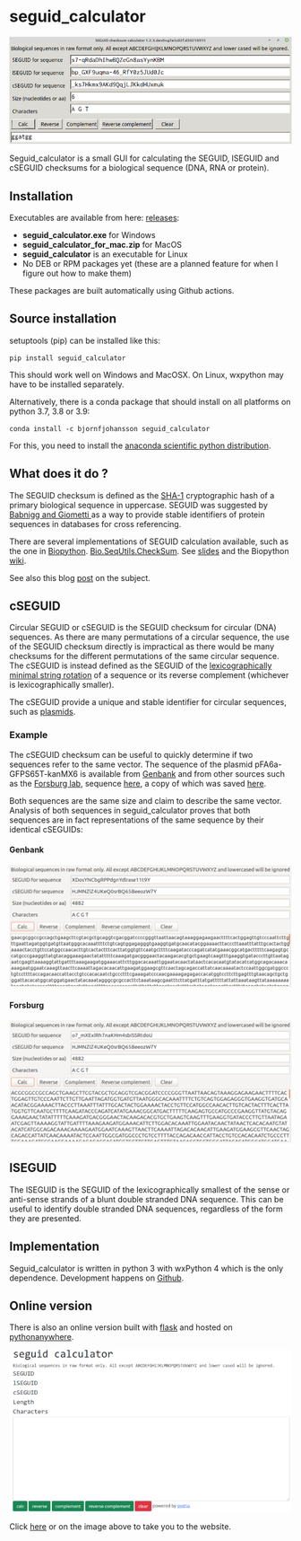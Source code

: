 # seguid_calculator

![seguid_calculator_small.png](seguid_calculator_small.png "seguid_calculator")

Seguid_calculator is a small GUI for calculating the SEGUID, lSEGUID and cSEGUID checksums for a
biological sequence (DNA, RNA or protein).

## Installation

Executables are available from here: [releases](https://github.com/BjornFJohansson/seguid_calculator/releases):

- **seguid_calculator.exe** for Windows
- **seguid_calculator_for_mac.zip** for MacOS
- **seguid_calculator** is an executable for Linux
- No DEB or RPM packages yet (these are a planned feature for when I figure out how to make them)

These packages are built automatically using Github actions.

## Source installation

setuptools (pip) can be installed like this:

    pip install seguid_calculator

This should work well on Windows and MacOSX. On Linux, wxpython may have to be installed separately.

Alternatively, there is a conda package that should install on all platforms on python 3.7, 3.8 or 3.9:

    conda install -c bjornfjohansson seguid_calculator

For this, you need to install the [anaconda scientific python distribution](https://www.anaconda.com/products/individual).

## What does it do ?

The SEGUID checksum is defined as the [SHA-1](http://en.wikipedia.org/wiki/SHA-1) cryptographic hash of a
primary biological sequence in uppercase. SEGUID was suggested by [Babnigg and Giometti ](http://www.ncbi.nlm.nih.gov/pubmed/16858731)
as a way to provide stable identifiers of protein sequences in databases for cross referencing.

There are several implementations of SEGUID calculation available, such as the one in [Biopython](http://biopython.org/wiki/Main_Page).
[Bio.SeqUtils.CheckSum](http://biopython.org/DIST/docs/api/Bio.SeqUtils.CheckSum-module.html).
See [slides](https://www.nature.com/articles/npre.2007.278.1) and the Biopython
[wiki](https://biopython.org/wiki/SeqIO#Using_the_SEGUID_checksum).

See also this blog [post](http://wiki.christophchamp.com/index.php/SEGUID) on the subject.

## cSEGUID

Circular SEGUID or cSEGUID is the SEGUID checksum for circular (DNA) sequences. As there are many permutations
of a circular sequence, the use of the SEGUID checksum directly is impractical as there would be many checksums for the different permutations of the
same circular sequence. The cSEGUID is instead defined as the SEGUID of the [lexicographically minimal string rotation](http://en.wikipedia.org/wiki/Lexicographically_minimal_string_rotation)
of a sequence or its reverse complement (whichever is lexicographically smaller). 

The cSEGUID provide a unique and stable identifier for circular sequences, such as [plasmids](http://en.wikipedia.org/wiki/Plasmid).

### Example

The cSEGUID checksum can be useful to quickly determine if two sequences refer to the same vector.
The sequence of the plasmid pFA6a-GFPS65T-kanMX6 is available from [Genbank](http://www.ncbi.nlm.nih.gov/nuccore/AJ002682)
and from other sources such as the [Forsburg lab](http://www-bcf.usc.edu/~forsburg/), sequence [here](http://www-bcf.usc.edu/~forsburg/GFPS65T.html), a copy of which was saved [here](https://gist.github.com/BjornFJohansson/d394362134338d5f1ff0).

Both sequences are the same size and claim to describe the same vector. Analysis of both sequences in seguid_calculator proves that both sequences are in fact representations of the same sequence by their identical cSEGUIDs:

#### Genbank

![alt text](https://raw.githubusercontent.com/BjornFJohansson/seguid_calculator/master/genbank.png "seguid_calculator")

#### Forsburg

![alt text](https://raw.githubusercontent.com/BjornFJohansson/seguid_calculator/master/forsburg.png "seguid_calculator")

## lSEGUID

The lSEGUID is the SEGUID of the lexicographically smallest of the sense or anti-sense strands of a blunt double stranded DNA sequence. This can be useful to identify double stranded DNA sequences, regardless of the form they are presented.

## Implementation

Seguid_calculator is written in python 3 with wxPython 4 which is the only dependence. Development happens on [Github](https://github.com/BjornFJohansson/seguid_calculator).

## Online version

There is also an online version built with [flask](https://github.com/pallets/flask) and hosted on [pythonanywhere](https://www.pythonanywhere.com/).

[![seguid_calculator_flask](seguid_calculator_flask.png)](http://seguidcalculator.pythonanywhere.com/)

Click [here](http://seguidcalculator.pythonanywhere.com/) or on the image above to take you to the website.
